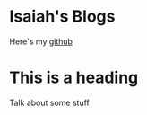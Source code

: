 # Isaiah's Blogs

Here's my [github](https://github.com/IsaiahOden)

<h1> This is a heading </h1>
<p> Talk about some stuff </p>